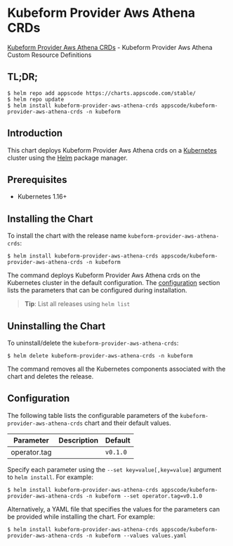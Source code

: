 # Kubeform Provider Aws Athena CRDs

[Kubeform Provider Aws Athena CRDs](https://github.com/kubeform) - Kubeform Provider Aws Athena Custom Resource Definitions

## TL;DR;

```console
$ helm repo add appscode https://charts.appscode.com/stable/
$ helm repo update
$ helm install kubeform-provider-aws-athena-crds appscode/kubeform-provider-aws-athena-crds -n kubeform
```

## Introduction

This chart deploys Kubeform Provider Aws Athena crds on a [Kubernetes](http://kubernetes.io) cluster using the [Helm](https://helm.sh) package manager.

## Prerequisites

- Kubernetes 1.16+

## Installing the Chart

To install the chart with the release name `kubeform-provider-aws-athena-crds`:

```console
$ helm install kubeform-provider-aws-athena-crds appscode/kubeform-provider-aws-athena-crds -n kubeform
```

The command deploys Kubeform Provider Aws Athena crds on the Kubernetes cluster in the default configuration. The [configuration](#configuration) section lists the parameters that can be configured during installation.

> **Tip**: List all releases using `helm list`

## Uninstalling the Chart

To uninstall/delete the `kubeform-provider-aws-athena-crds`:

```console
$ helm delete kubeform-provider-aws-athena-crds -n kubeform
```

The command removes all the Kubernetes components associated with the chart and deletes the release.

## Configuration

The following table lists the configurable parameters of the `kubeform-provider-aws-athena-crds` chart and their default values.

|  Parameter   | Description | Default  |
|--------------|-------------|----------|
| operator.tag |             | `v0.1.0` |


Specify each parameter using the `--set key=value[,key=value]` argument to `helm install`. For example:

```console
$ helm install kubeform-provider-aws-athena-crds appscode/kubeform-provider-aws-athena-crds -n kubeform --set operator.tag=v0.1.0
```

Alternatively, a YAML file that specifies the values for the parameters can be provided while
installing the chart. For example:

```console
$ helm install kubeform-provider-aws-athena-crds appscode/kubeform-provider-aws-athena-crds -n kubeform --values values.yaml
```

